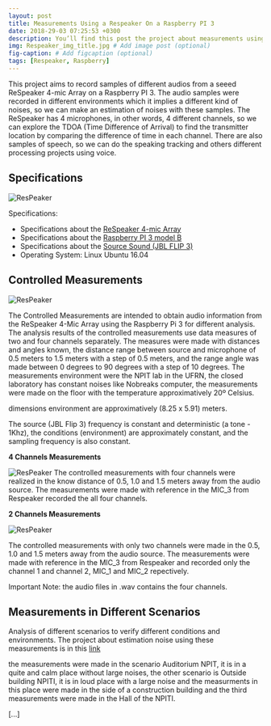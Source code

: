 ```yaml
---
layout: post
title: Measurements Using a Respeaker On a Raspberry PI 3
date: 2018-29-03 07:25:53 +0300
description: You’ll find this post the project about measurements using a ResPeaker on a Raspberry PI 3 # Add post description (optional)
img: Respeaker_img_title.jpg # Add image post (optional)
fig-caption: # Add figcaption (optional)
tags: [Respeaker, Raspberry]
---
```


This project aims to record samples of different audios from a seeed ReSpeaker 4-mic Array on a Raspberry PI 3. The audio samples were recorded in different environments which it implies a different kind of noises, so we can make an estimation of noises with these samples.
The ReSpeaker has 4 microphones, in other words, 4 different channels, so we can explore the TDOA (Time Difference of Arrival) to find the transmitter location by comparing the difference of time in each channel. There are also samples of speech, so we can do the speaking tracking and others different processing projects using voice.


## Specifications
![ResPeaker]({{site.baseurl}}/assets/img/ReSpeaker_box.jpg)

Specifications:
* Specifications about the <a href="http://wiki.seeedstudio.com/ReSpeaker_4_Mic_Array_for_Raspberry_Pi/">ReSpeaker 4-mic Array </a>
* Specifications about the <a href="https://www.raspberrypi.org/products/raspberry-pi-3-model-b/">Raspberry PI 3 model B </a> 
* Specifications about the <a href="https://www.jbl.com/flip/JBL+FLIP+III.html?cgid=flip&dwvar_JBL%20FLIP%20III_color=Black-GLOBAL-Current">Source Sound (JBL FLIP 3) </a> 
* Operating System: Linux Ubuntu 16.04


## Controlled Measurements

![ResPeaker]({{site.baseurl}}/assets/img/controlled_measurements.jpg)

The Controlled Measurements are intended to obtain audio information from the ReSpeaker 4-Mic Array using the Raspberry Pi 3 for different analysis. The analysis results of the controlled measurements use data measures of two and four channels separately. The measures were made with distances and angles known, the distance range between source and microphone of 0.5 meters to 1.5 meters with a step of 0.5 meters, and the range angle was made between 0 degrees to 90 degrees with a step of 10 degrees.
The measurements environment were the NPIT lab in the UFRN, the closed laboratory has constant noises like Nobreaks computer, the measurements were made on the floor with the temperature approximatively 20º Celsius.

dimensions environment are approximatively (8.25 x 5.91) meters.

The source (JBL Flip 3) frequency is constant and deterministic (a tone - 1Khz), the conditions (environment) are approximately constant, and the sampling frequency is also constant.

<b>4 Channels Measurements </b>

![ResPeaker]({{site.baseurl}}/assets/img/measurements_4_channels.png)
The controlled measurements with four channels were realized in the know distance of 0.5, 1.0 and 1.5 meters away from the audio source. The measurements were made with reference in the MIC_3 from Respeaker recorded the all four channels.


<b>2 Channels Measurements </b>

![ResPeaker]({{site.baseurl}}/assets/img/measurement_2channel.png)

The controlled measurements with only two channels were made in the 0.5, 1.0 and 1.5 meters away from the audio source. The measurements were made with reference in the MIC_3 from Respeaker and recorded only the channel 1 and channel 2, MIC_1 and MIC_2 repectively.

Important Note: the audio files in .wav contains the four channels.


## Measurements in Different Scenarios

Analysis of different scenarios to verify different conditions and environments. 
The project about estimation noise using these measurements is in this <a href="">link</a>

the measurements were made in the scenario Auditorium NPIT, it is in a quite and calm place without large noises, the other scenario is Outside building NPITI, it is in loud place with a large noise and the measurments in this place were made in the side of a construction building and the third measurements were made in the Hall of the NPITI.

[...]





